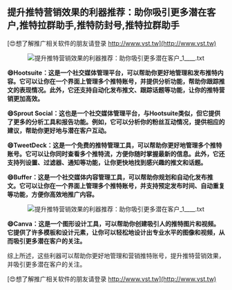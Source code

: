 ## **提升推特营销效果的利器推荐：助你吸引更多潜在客户,推特拉群助手,推特防封号,推特拉群助手**

[😍想了解推广相关软件的朋友请登录 http://www.vst.tw](http://www.vst.tw)

 <center><img src="https://vst.tw/MP4/tuiguang/png/0.png" alt="提升推特营销效果的利器推荐：助你吸引更多潜在客户_1____.txt"></center>

**😄Hootsuite：这是一个社交媒体管理平台，可以帮助你更好地管理和发布推特内容。它可以让你在一个界面上管理多个推特账号，并提供分析功能，帮助你跟踪推文的表现情况。此外，它还支持自动化发布推文、跟踪话题等功能，让你的推特营销更加高效。**

**😄Sprout Social：这也是一个社交媒体管理平台，与Hootsuite类似，但它提供了更多的分析工具和报告功能。例如，它可以分析你的粉丝互动情况，提供相应的建议，帮助你更好地与潜在客户互动。**

**😄TweetDeck：这是一个免费的推特管理工具，可以帮助你更好地管理多个推特账号。它可以让你同时查看多个推特流，方便你随时掌握最新的信息。此外，它还支持列设置、过滤器、通知等功能，让你更快地找到感兴趣的推文和话题。**

**😄Buffer：这是一个社交媒体内容管理工具，可以帮助你规划和自动化发布推文。它可以让你在一个界面上管理多个推特账号，并支持预定发布时间、自动重复等功能，方便你高效地推广内容。**

 <center><img src="https://vst.tw/MP4/tuiguang/png/6.png" alt="提升推特营销效果的利器推荐：助你吸引更多潜在客户_1____.txt"></center>

**😄Canva：这是一个图形设计工具，可以帮助你创建吸引人的推特图片和视频。它提供了许多模板和设计元素，让你可以轻松地设计出专业水平的图像和视频，从而吸引更多潜在客户的关注。**

综上所述，这些利器可以帮助你更好地管理和营销推特账号，提升推特营销效果，并吸引更多潜在客户的关注。

[😍想了解推广相关软件的朋友请登录 http://www.vst.tw](http://www.vst.tw)



